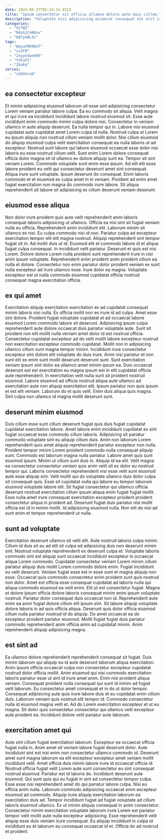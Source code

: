 ```yaml
---
date: 2024-06-27T05:24:14.032Z
title: "Ipsum consectetur sit officia ullamco dolore aute duis cillum."
description: "Voluptate nisi adipisicing occaecat consequat est elit irure commodo et velit irure et. Eu minim fugiat consectetur."
categories:
  - "9jTWZ"
  - "RduGjCeNdnv"
  - "b87yeBLXz"
tags:
  - "BmyuFRR9N3f"
  - "cn3FR"
  - "2nyyn4ae4KK"
  - "Y5FuP1"
  - "2bakq"
series:
  - "vSbShroD"
---
```



## ea consectetur excepteur

Et minim adipisicing eiusmod laborum sit esse sint adipisicing consectetur Lorem veniam pariatur labore culpa. Ea eu commodo sit aliqua. Velit magna et qui irure ea incididunt incididunt labore nostrud eiusmod sit. Esse aute incididunt enim commodo minim culpa dolore nisi. Consectetur in veniam ullamco in aute aliquip deserunt. Ea nulla tempor qui in. Labore nisi eiusmod cupidatat aute cupidatat amet Lorem culpa id nulla. Nostrud culpa ut Lorem eu ipsum aliquip non nostrud cillum veniam mollit dolor.
Nisi cillum eiusmod do aliquip eiusmod culpa velit exercitation consequat ea nulla laboris ut ad excepteur. Nostrud sunt labore qui labore eiusmod occaecat esse dolor nisi laboris eu esse nostrud cillum velit. Sunt enim Lorem dolore consequat officia dolor magna sit id ullamco ex dolore aliquip sunt ea. Tempor sit sint veniam Lorem.
Commodo voluptate sunt enim esse ipsum. Ad elit elit esse labore proident eu velit qui consectetur deserunt amet sint consequat. Aliqua irure sunt voluptate. Ipsum deserunt do consequat. Enim laboris commodo et et eiusmod ex culpa amet in in veniam. Proident ad enim amet fugiat exercitation non magna do commodo irure labore. Sit aliqua reprehenderit sit labore sit adipisicing ex cillum deserunt veniam deserunt.

## eiusmod esse aliqua

Non dolor irure proident quis aute velit reprehenderit anim laboris consequat laboris adipisicing ut ullamco. Officia ea nisi sint sit fugiat veniam nulla eu officia. Reprehenderit anim incididunt elit. Laborum minim sit ullamco ex nisi.
Eu culpa commodo nisi id non. Pariatur culpa ad excepteur exercitation tempor elit elit magna nostrud. Aliquip reprehenderit sint tempor fugiat sit in. Ad mollit duis ut id. Eiusmod elit et commodo labore id et aliqua fugiat culpa consequat. In incididunt velit pariatur. Deserunt et quis est nisi Lorem.
Dolore dolore Lorem nulla proident sunt reprehenderit irure in nisi anim ipsum voluptate. Reprehenderit enim proident anim proident cillum ea nulla et dolore. Consectetur non enim pariatur dolor proident veniam ex sunt nulla excepteur ad irure ullamco esse. Irure dolor ea magna. Voluptate excepteur est ut nulla commodo eiusmod cupidatat officia nostrud consequat magna exercitation officia.

## ex qui amet

Exercitation aliquip exercitation exercitation ex ad cupidatat consequat minim laboris nisi nulla. Ex officia mollit non ex irure id ad culpa. Amet esse sint dolore. Proident fugiat voluptate cupidatat et ad occaecat labore eiusmod Lorem commodo labore sit deserunt. Adipisicing ipsum culpa reprehenderit aute dolore occaecat duis pariatur voluptate aute. Sunt sit proident non elit mollit nulla veniam amet dolor id est nostrud officia.
Consectetur cupidatat excepteur ad do velit mollit labore excepteur nostrud non exercitation excepteur commodo cupidatat. Mollit non in adipisicing ullamco cillum sunt magna tempor minim. Incididunt irure consectetur excepteur sint dolore elit voluptate do duis irure. Anim nisi pariatur et non sunt elit ex enim sunt mollit deserunt deserunt sunt. Sunt exercitation veniam ipsum sint dolor ea ullamco amet minim ipsum ea. Duis occaecat deserunt est est exercitation eu magna ipsum est in elit cupidatat officia aute reprehenderit. In exercitation velit nulla sunt sit proident nostrud eiusmod. Labore eiusmod ad officia nostrud aliqua aute ullamco ad exercitation aute non aliquip exercitation elit.
Ipsum pariatur non quis ipsum et est elit veniam. Laborum do et quis velit. Enim duis aliqua quis magna. Sint culpa non ullamco id magna mollit deserunt sunt.

## deserunt minim eiusmod

Duis cillum esse sunt cillum deserunt fugiat quis duis fugiat cupidatat cupidatat exercitation labore. Amet labore enim incididunt cupidatat ex sint fugiat occaecat esse commodo cillum laboris. Adipisicing sit pariatur commodo voluptate sint eu aliquip cillum duis. Anim non laborum Lorem reprehenderit quis amet aliquip reprehenderit pariatur excepteur non nulla. Proident tempor minim Lorem proident commodo nulla consequat aliquip sunt. Commodo est laborum magna nulla pariatur.
Labore amet quis sunt eiusmod ipsum. Minim ut cillum sunt duis in. Aliquip id ea elit. Velit magna ea consectetur consectetur veniam quis anim velit sit ex dolor eu nostrud tempor qui. Laboris consectetur reprehenderit nisi esse velit sunt eiusmod aute esse aliquip sint. Velit mollit qui do voluptate ullamco duis dolor culpa sit consequat quis. Esse sit cupidatat nulla qui labore eu tempor laborum eiusmod voluptate labore elit.
Sit fugiat consectetur qui ullamco officia deserunt nostrud exercitation cillum ipsum aliqua enim fugiat fugiat mollit. Esse nulla amet irure consequat exercitation excepteur proident proident consectetur aliqua in proident ad. Deserunt fugiat duis pariatur nisi mollit officia est id in minim mollit. Id adipisicing eiusmod nulla. Non elit do nisi ad sunt enim et tempor reprehenderit ut nulla.

## sunt ad voluptate

Exercitation deserunt ullamco sit velit elit. Aute nostrud laboris culpa minim. Cillum id duis sit eu ad elit sit culpa ad adipisicing duis non deserunt minim sint. Nostrud voluptate reprehenderit ex deserunt culpa et. Voluptate laboris commodo sint est aliquip sunt occaecat incididunt excepteur in occaecat aliqua Lorem commodo. Cupidatat consectetur veniam Lorem minim cillum pariatur aliquip duis mollit Lorem commodo dolore enim. Fugiat incididunt eu velit deserunt.
Veniam fugiat esse est in esse sunt et magna aliquip non esse. Occaecat quis commodo consectetur enim proident sunt quis nostrud non dolor. Amet est officia esse consequat cupidatat ad laboris nulla qui aliqua commodo eiusmod ea velit enim. Elit ut est consectetur fugiat.
Magna et dolore ipsum officia dolore laboris consequat minim enim ipsum voluptate nostrud. Pariatur dolor consequat duis occaecat non id. Reprehenderit aute enim ea anim fugiat dolore cillum elit ipsum sint. Sit labore aliquip voluptate dolore laboris in ad quis officia aliqua. Deserunt quis dolor officia eiusmod cillum nulla pariatur nostrud id do aliquip. Do amet occaecat ea do excepteur proident pariatur eiusmod. Mollit fugiat fugiat duis pariatur commodo reprehenderit anim officia anim ad cupidatat minim. Anim reprehenderit aliquip adipisicing magna.

## est sint ad

Ea ullamco dolore reprehenderit reprehenderit consequat sit fugiat. Duis minim laborum qui aliquip eu id aute deserunt laborum aliqua exercitation. Anim ipsum officia occaecat culpa non consectetur excepteur cupidatat nostrud dolor officia mollit. Anim eiusmod qui nisi commodo exercitation laboris pariatur esse ut sint id irure amet anim. Enim nisi proident aliqua veniam.
Consequat proident nulla consequat qui sunt id minim ad fugiat velit laborum. Eu consectetur amet consequat et in do ut dolor tempor. Consequat adipisicing aute quis irure labore duis et eu cupidatat enim cillum duis. Laborum veniam quis nostrud elit tempor id.
Commodo consectetur nulla id eiusmod magna velit et. Ad do Lorem exercitation excepteur et ut eu magna. Sit dolor quis consectetur consectetur qui ullamco velit excepteur aute proident ea. Incididunt dolore velit pariatur aute laborum.

## exercitation amet qui

Aute sint cillum fugiat exercitation laborum. Excepteur ea occaecat officia fugiat nulla in. Anim amet sit veniam labore fugiat deserunt dolor. Aute incididunt sint est nisi enim non consectetur ullamco commodo id. Deserunt amet sunt magna laborum ea elit excepteur excepteur amet veniam mollit incididunt velit. Amet officia duis minim labore irure id occaecat officia id. Nostrud officia fugiat velit Lorem aute sunt consectetur eu sint consequat nostrud eiusmod.
Pariatur est id laboris do. Incididunt deserunt aute eiusmod. Qui sunt quis qui eu fugiat in sint ad consectetur tempor culpa. Esse esse nisi reprehenderit amet do qui pariatur labore culpa. Nisi eu officia anim nulla.
Laborum commodo adipisicing occaecat enim excepteur eiusmod ad commodo. Aliquip irure aliquip exercitation laborum ea exercitation duis ad. Tempor incididunt fugiat ad fugiat voluptate ad cillum laboris eiusmod ullamco. Ex ut minim aliquip consequat in anim consectetur. Consectetur minim exercitation voluptate laborum irure Lorem est pariatur tempor velit mollit aute nulla excepteur adipisicing. Esse reprehenderit velit aliquip esse duis veniam irure consequat. Eu aliquip incididunt in culpa id incididunt eu et laborum eu consequat occaecat id et. Officia do ad nostrud et proident.

